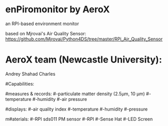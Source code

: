 # enPiromonitor by AeroX
  an RPI-based environment monitor 
  
  based on Mjrovai's Air Quality Sensor: https://github.com/Mjrovai/Python4DS/tree/master/RPi_Air_Quality_Sensor
  
# AeroX team (Newcastle University):
Andrey
Shahad
Charles


#Capabilities:

  #measures & records:
    #-particulate matter density (2.5μm, 10 μm)
    #-temperature
    #-humidity
    #-air pressure

  #displays:
    #-air quality index
    #-temperature 
    #-humidity
    #-pressure

   m#aterials:
    #-RPI sds011 PM sensor 
    #-RPI
    #-Sense Hat
    #-LED Screen



